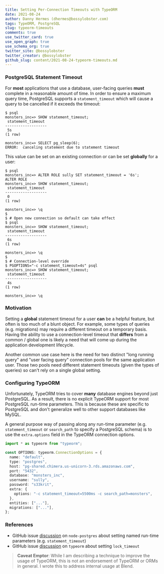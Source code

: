 ```yaml
---
title: Setting Per-Connection Timeouts with TypeORM
date: 2021-08-24
author: Danny Hermes (dhermes@bossylobster.com)
tags: TypeORM, PostgreSQL
slug: typeorm-timeouts
comments: true
use_twitter_card: true
use_open_graph: true
use_schema_org: true
twitter_site: @bossylobster
twitter_creator: @bossylobster
github_slug: content/2021-08-24-typeorm-timeouts.md
---
```


### PostgreSQL Statement Timeout

For **most** applications that use a database, user-facing queries **must**
complete in a reasonable amount of time. In order to ensure a maximum
query time, PostgreSQL supports a `statement_timeout` which will cause a
query to be cancelled if it exceeds the timeout:

```text
$ psql
monsters_inc=> SHOW statement_timeout;
 statement_timeout
-------------------
 5s
(1 row)

monsters_inc=> SELECT pg_sleep(6);
ERROR:  canceling statement due to statement timeout
```

This value can be set on an existing connection or can be set
**globally** for a user:

```
$ psql
monsters_inc=> ALTER ROLE sully SET statement_timeout = '6s';
ALTER ROLE
monsters_inc=> SHOW statement_timeout;
 statement_timeout
-------------------
 0
(1 row)

monsters_inc=> \q
$
$ # Open new connection so default can take effect
$ psql
monsters_inc=> SHOW statement_timeout;
 statement_timeout
-------------------
 6s
(1 row)

monsters_inc=> \q
$
$ # Connection-level override
$ PGOPTIONS="-c statement_timeout=4s" psql
monsters_inc=> SHOW statement_timeout;
 statement_timeout
-------------------
 4s
(1 row)

monsters_inc=> \q
```

### Motivation

Setting a **global** statement timeout for a user **can** be a helpful
feature, but often is too much of a blunt object. For example, some types
of queries (e.g. migrations) may require a different timeout on a temporary
basis. Having the ability to use a connection-level timeout that **differs**
from a common / global one is likely a need that will come up during the
application development lifecycle.

Another common use case here is the need for two distinct "long running query"
and "user facing query" connection pools for the same application user.
Those two pools need different statement timeouts (given the types of queries)
so can't rely on a single global setting.

### Configuring TypeORM

Unfortunately, TypeORM tries to cover **many** database engines beyond
just PostgreSQL. As a result, there is no explicit TypeORM support for most
PostgreSQL run-time parameters. This is because these are specific to
PostgreSQL and don't generalize well to other support databases like MySQL.

A general purpose way of passing along any run-time parameter (e.g.
`statement_timeout` or `search_path` to specify a PostgreSQL schema) is to
use the `extra.options` field in the TypeORM connection options.

```typescript
import * as typeorm from "typeorm";

const OPTIONS: typeorm.ConnectionOptions = {
  name: "default",
  type: "postgres",
  host: "pg-shared.chimera.us-unicorn-3.rds.amazonaws.com",
  port: "5432",
  database: "monsters_inc",
  username: "sully",
  password: "s33krit",
  extra: {
    options: "-c statement_timeout=5500ms -c search_path=monsters",
  },
  entities: ["..."],
  migrations: ["..."],
};
```

### References

- GitHub issue [discussion][1] on `node-postgres` about setting named
  run-time parameters (e.g. `statement_timeout`)
- GitHub issue [discussion][2] on `typeorm` about setting `lock_timeout`

> **Caveat Emptor**: While I am describing a technique to improve the usage of
> TypeORM, this is not an endorsement of TypeORM or ORMs in general. I wrote
> this to address internal usage at Blend.

[1]: https://github.com/typeorm/typeorm/issues/3929#issuecomment-736096616
[2]: https://github.com/brianc/node-postgres/issues/983#issuecomment-736075608
